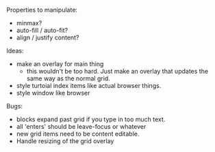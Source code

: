 Properties to manipulate:
  * minmax?
  * auto-fill / auto-fit?
  * align / justify content? 
 
Ideas:
  * make an overlay for main thing
    * this wouldn't be too hard. Just make an overlay that 
      updates the same way as the normal grid.
  * style turtoial index items like actual browser things.
  * style window like browser
  
Bugs:
  * blocks expand past grid if you type in too much text.
  * all 'enters' should be leave-focus or whatever
  * new grid items need to be content editable.
  * Handle resizing of the grid overlay
